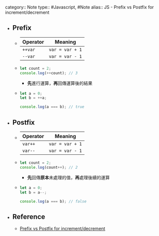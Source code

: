 category:: Note
type:: #Javascript, #Note
alias:: JS - Prefix vs Postfix for increment/decrement

- ## Prefix
	- |**Operator**|**Meaning**|
	  |--|--|
	  |`++var`|`var = var + 1`|
	  |`--var`|`var = var - 1`|
	- ```js
	  let count = 2;
	  console.log(++count); // 3
	  ```
		- **先**進行運算，**再**回傳運算後的結果
	- ```js
	  let a = 0;
	  let b = ++a;
	  
	  console.log(a === b); // true
	  ```
- ## Postfix
	- |**Operator**|**Meaning**|
	  |--|--|
	  |`var++`|`var = var + 1`|
	  |`var--`|`var = var - 1`|
	- ```js
	  let count = 2;
	  console.log(count++); // 2
	  ```
		- **先**回傳**原本**未處理的值，**再**處理後續的運算
	- ```js
	  let a = 0;
	  let b = a--;
	  
	  console.log(a === b); // false
	  ```
- ## Reference
	- [Prefix vs Postfix for increment/decrement](https://www.linkedin.com/pulse/prefix-vs-postfix-incrementdecrement-haresh-kotkar)